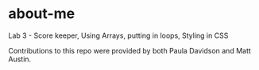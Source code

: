 # about-me
Lab 3 - Score keeper, Using Arrays, putting in loops, Styling in CSS

Contributions to this repo were provided by both Paula Davidson and Matt Austin.